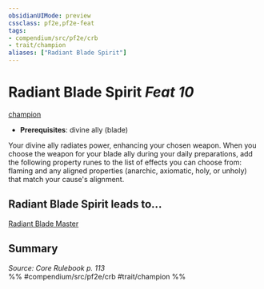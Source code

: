 ```yaml
---
obsidianUIMode: preview
cssclass: pf2e,pf2e-feat
tags:
- compendium/src/pf2e/crb
- trait/champion
aliases: ["Radiant Blade Spirit"]
---
```

# Radiant Blade Spirit  *Feat 10*  
[champion](/rules/traits/champion.md)  

- **Prerequisites**: divine ally (blade)

Your divine ally radiates power, enhancing your chosen weapon. When you choose the weapon for your blade ally during your daily preparations, add the following property runes to the list of effects you can choose from: flaming and any aligned properties (anarchic, axiomatic, holy, or unholy) that match your cause's alignment.

## Radiant Blade Spirit leads to...

[Radiant Blade Master](/compendium/feats/radiant-blade-master.md)

## Summary

*Source: Core Rulebook p. 113*  
%% #compendium/src/pf2e/crb #trait/champion %%